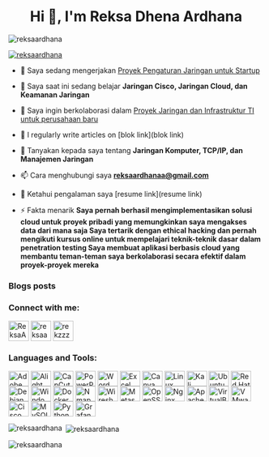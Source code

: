 <h1 align="center">Hi 👋, I'm Reksa Dhena Ardhana</h1>
<p align="left"> <img src="https://komarev.com/ghpvc/?username=reksaardhana&label=Profile%20views&color=0e75b6&style=flat" alt="reksaardhana" /> </p>

<p align="left"> <a href="https://github.com/ryo-ma/github-profile-trophy"><img src="https://github-profile-trophy.vercel.app/?username=reksaardhana" alt="reksaardhana" /></a> </p>


- 🔭 Saya sedang mengerjakan [Proyek Pengaturan Jaringan untuk Startup](https://brouwise.com)

- 🌱 Saya saat ini sedang belajar **Jaringan Cisco, Jaringan Cloud, dan Keamanan Jaringan**

- 👯 Saya ingin berkolaborasi dalam   [Proyek Jaringan dan Infrastruktur TI untuk perusahaan baru](https://github.com/reksaardhana/open-source-jaringan.git)

- 📝 I regularly write articles on [blok link](blok link)

- 💬 Tanyakan kepada saya tentang **Jaringan Komputer, TCP/IP, dan Manajemen Jaringan**

- 📫 Cara menghubungi saya **reksaardhanaa@gmail.com**

- 📄 Ketahui pengalaman saya [resume link](resume link)

- ⚡ Fakta menarik **Saya pernah berhasil mengimplementasikan solusi cloud untuk proyek pribadi yang memungkinkan saya mengakses data dari mana saja
Saya tertarik dengan ethical hacking dan pernah mengikuti kursus online untuk mempelajari teknik-teknik dasar dalam penetration testing
Saya membuat aplikasi berbasis cloud yang membantu teman-teman saya berkolaborasi secara efektif dalam proyek-proyek mereka**

### Blogs posts
<!-- BLOG-POST-LIST:START -->
<!-- BLOG-POST-LIST:END -->

<h3 align="left">Connect with me:</h3>
<p align="left">
<a href="https://twitter.com/ReksaArdhanaa" target="blank"><img align="center" src="https://seeklogo.com/images/T/twitter-x-logo-101C7D2420-seeklogo.com.png" alt="ReksaArdhanaa" height="40" width="40" /></a>
<a href="https://fb.com/reksaa" target="blank"><img align="center" src="https://www.freeiconspng.com/uploads/facebook-logo-3.png" alt="reksaa" height="40" width="40" /></a>
<a href="https://instagram.com/rrekzzz" target="blank"><img align="center" src="https://raw.githubusercontent.com/rahuldkjain/github-profile-readme-generator/master/src/images/icons/Social/instagram.svg" alt="rekzzz" height="40" width="40" /></a>
</p>

<h3 align="left">Languages and Tools:</h3>
<p align="left">
<a href="https://www.adobe.com/products/photoshop.html" title="Adobe Photoshop"><img align="center" src="https://seeklogo.com/images/A/adobe-photoshop-logo-7B88D7B5AA-seeklogo.com.png" alt="Adobe Photoshop" height="30" width="40" /></a>
<a href="#" title="Alight Motion"><img align="center" src="https://upload.wikimedia.org/wikipedia/en/thumb/e/ea/Alight_Motion_Logo.svg/1200px-Alight_Motion_Logo.svg.png" alt="Alight Motion" height="30" width="40" /></a>
<a href="#" title="CapCut"><img align="center" src="https://upload.wikimedia.org/wikipedia/en/thumb/d/db/CapCut_logo.png/1200px-CapCut_logo.png" alt="CapCut" height="30" width="40" /></a>
<a href="#" title="PowerPoint"><img align="center" src="https://upload.wikimedia.org/wikipedia/commons/thumb/5/51/Microsoft_Office_PowerPoint_%282019-2021%29.svg/1024px Microsoft_Office_PowerPoint_%282019-2021%29.svg.png" alt="PowerPoint" height="30" width="40" /></a>
<a href="#" title="Word"><img align="center" src="https://upload.wikimedia.org/wikipedia/commons/thumb/0/03/Microsoft_Office_Word_%282019-2021%29.svg/1024px-Microsoft_Office_Word_%282019-2021%29.svg.png" alt="Word" height="30" width="40" /></a>
<a href="#" title="Excel"><img align="center" src="https://upload.wikimedia.org/wikipedia/commons/thumb/8/81/Microsoft_Office_Excel_%282019-2021%29.svg/1024px-Microsoft_Office_Excel_%282019-2021%29.svg.png" alt="Excel" height="30" width="40" /></a>
<a href="#" title="Canva"><img align="center" src="https://upload.wikimedia.org/wikipedia/commons/thumb/3/3f/Canva_logo.png/1024px-Canva_logo.png" alt="Canva" height="30" width="40" /></a>
<a href="#" title="Linux"><img align="center" src="https://upload.wikimedia.org/wikipedia/commons/thumb/3/35/Linux_logo.png/1024px-Linux_logo.png" alt="Linux" height="30" width="40" /></a>
<a href="#" title="Kali Linux"><img align="center" src="https://www.kali.org/images/kali-logo.svg" alt="Kali Linux" height="30" width="40" /></a>
<a href="#" title="Ubuntu"><img align="center" src="https://assets.ubuntu.com/v1/3de05e26-ubuntu-logo32.png" alt="Ubuntu" height="30" width="40" /></a>
<a href="#" title="Red Hat"><img align="center" src="https://upload.wikimedia.org/wikipedia/commons/thumb/3/30/Red_Hat_logo.svg/1024px-Red_Hat_logo.svg.png" alt="Red Hat" height="30" width="40" /></a>
<a href="#" title="Debian"><img align="center" src="https://upload.wikimedia.org/wikipedia/commons/thumb/e/e9/Debian_logo.svg/1024px-Debian_logo.svg.png" alt="Debian" height="30" width="40" /></a>
<a href="#" title="Windows"><img align="center" src="https://upload.wikimedia.org/wikipedia/commons/thumb/2/20/Windows_logo_-_2021.svg/1024px-Windows_logo_-_2021.svg.png" alt="Windows" height="30" width="40" /></a>
<a href="#" title="Docker"><img align="center" src="https://www.docker.com/wp-content/uploads/2022/03/Docker-Logo.png" alt="Docker" height="30" width="40" /></a>
<a href="#" title="Nmap"><img align="center" src="https://nmap.org/images/nmap-logo.png" alt="Nmap" height="30" width="40" /></a>
<a href="#" title="Wireshark"><img align="center" src="https://www.wireshark.org/assets/logo/wire-logo.svg" alt="Wireshark" height="30" width="40" /></a>
<a href="#" title="Metasploit"><img align="center" src="https://www.metasploit.com/img/logos/metasploit.png" alt="Metasploit" height="30" width="40" /></a>
<a href="#" title="OpenSSL"><img align="center" src="https://www.openssl.org/images/openssl-logo.png" alt="OpenSSL" height="30" width="40" /></a>
<a href="#" title="Nginx"><img align="center" src="https://www.nginx.com/wp-content/uploads/2018/08/nginx_logo.png" alt="Nginx" height="30" width="40" /></a>
<a href="#" title="Apache"><img align="center" src="https://apache.org/images/asf_logo.png" alt="Apache" height="30" width="40" /></a>
<a href="#" title="VirtualBox"><img align="center" src="https://www.virtualbox.org/images/vbox_logo.png" alt="VirtualBox" height="30" width="40" /></a>
<a href="#" title="VMware"><img align="center" src="https://www.vmware.com/content/dam/digitalmarketing/vmware/en/images/logo/VMW_LOGO_RGB_POS.png" alt="VMware" height="30" width="40" /></a>
<a href="#" title="Cisco Packet Tracer"><img align="center" src="https://www.netacad.com/sites/default/files/styles/128x128/public/2021-01/cisco-packet-tracer.png" alt="Cisco Packet Tracer" height="30" width="40" /></a>
<a href="#" title="MySQL"><img align="center" src="https://www.mysql.com/common/logos/logo-mysql-170x115.png" alt="MySQL" height="30" width="40" /></a>
<a href="#" title="Python"><img align="center" src="https://www.python.org/community/logos/python-logo-master-v3-TM.png" alt="Python" height="30" width="40" /></a>
<a href="#" title="Grafana"><img align="center" src="https://grafana.com/static/assets/img/grafana_logo.svg" alt="Grafana" height="30" width="40" /></a>
</p>

<p><img align="left" src="https://github-readme-stats.vercel.app/api/top-langs?username=reksaardhana&show_icons=true&locale=en&layout=compact" alt="reksaardhana" /></p>

<p>&nbsp;<img align="center" src="https://github-readme-stats.vercel.app/api?username=reksaardhana&show_icons=true&locale=en" alt="reksaardhana" /></p>

<p><img align="center" src="https://github-readme-streak-stats.herokuapp.com/?user=reksaardhana&" alt="reksaardhana" /></p>

